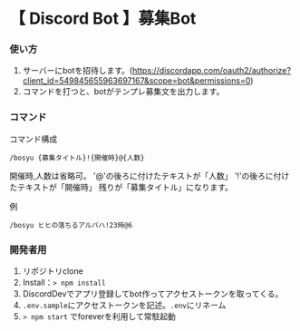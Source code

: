 # 【 Discord Bot 】募集Bot


### 使い方
1. サーバーにbotを招待します。(https://discordapp.com/oauth2/authorize?client_id=549845655963697167&scope=bot&permissions=0)
2. コマンドを打つと、botがテンプレ募集文を出力します。

### コマンド

コマンド構成
```
/bosyu {募集タイトル}!{開催時}@{人数}
```
開催時,人数は省略可。
'@'の後ろに付けたテキストが「人数」
'!'の後ろに付けたテキストが「開催時」
残りが「募集タイトル」になります。

例
```
/bosyu ヒヒの落ちるアルバハ!23時@6
```

### 開発者用
1. リポジトリclone
2. Install：`> npm install`
3. DiscordDevでアプリ登録してbot作ってアクセストークンを取ってくる。
4. `.env.sample`にアクセストークンを記述。`.env`にリネーム
5. `> npm start` でforeverを利用して常駐起動
